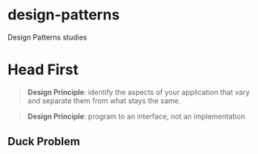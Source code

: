 # design-patterns
Design Patterns studies

# Head First

> **Design Principle**: identify the aspects of your application that vary and separate them from what stays the same.

> **Design Principle**: program to an interface, not an implementation

## Duck Problem

